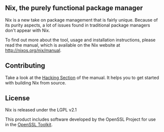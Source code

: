 Nix, the purely functional package manager
------------------------------------------

Nix is a new take on package management that is fairly unique. Because of its
purity aspects, a lot of issues found in traditional package managers don't
appear with Nix.

To find out more about the tool, usage and installation instructions, please
read the manual, which is available on the Nix website at
<http://nixos.org/nix/manual>.

## Contributing

Take a look at the [Hacking Section](http://nixos.org/nix/manual/#chap-hacking)
of the manual. It helps you to get started with building Nix from source.

## License

Nix is released under the LGPL v2.1

This product includes software developed by the OpenSSL Project for
use in the [OpenSSL Toolkit](http://www.OpenSSL.org/).
